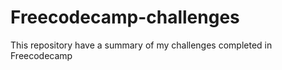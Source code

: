 # Freecodecamp-challenges

This repository have a summary of my challenges completed in Freecodecamp

